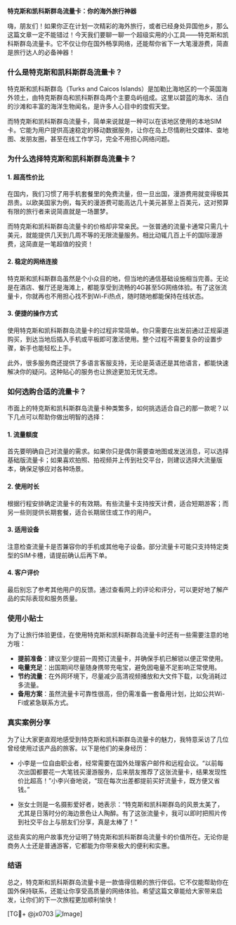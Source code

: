 **特克斯和凯科斯群岛流量卡：你的海外旅行神器**

嗨，朋友们！如果你正在计划一次精彩的海外旅行，或者已经身处异国他乡，那么这篇文章一定不能错过！今天我们要聊一聊一个超级实用的小工具——特克斯和凯科斯群岛流量卡。它不仅让你在国外畅享网络，还能帮你省下一大笔漫游费，简直是旅行达人的必备神器！

### **什么是特克斯和凯科斯群岛流量卡？**

特克斯和凯科斯群岛（Turks and Caicos Islands）是加勒比海地区的一个英国海外领土，由特克斯群岛和凯科斯群岛两个主要岛屿组成。这里以碧蓝的海水、洁白的沙滩和丰富的海洋生物闻名，是许多人心目中的度假天堂。

而特克斯和凯科斯群岛流量卡，简单来说就是一种可以在该地区使用的本地SIM卡。它能为用户提供高速稳定的移动数据服务，让你在岛上尽情刷社交媒体、查地图、发朋友圈，甚至在线工作学习，完全不用担心网络问题。

### **为什么选择特克斯和凯科斯群岛流量卡？**

#### **1. 超高性价比**
在国内，我们习惯了用手机套餐里的免费流量，但一旦出国，漫游费用就变得极其昂贵。以欧美国家为例，每天的漫游费可能高达几十美元甚至上百美元，这对预算有限的旅行者来说简直就是一场噩梦。

而特克斯和凯科斯群岛流量卡的价格却非常亲民。一张普通的流量卡通常只需几十美元，就能提供几天到几周不等的无限流量服务。相比动辄几百上千的国际漫游费，这简直是一笔超值的投资！

#### **2. 稳定的网络连接**
特克斯和凯科斯群岛虽然是个小众目的地，但当地的通信基础设施相当完善。无论是在酒店、餐厅还是海滩上，都能享受到流畅的4G甚至5G网络体验。有了这张流量卡，你就再也不用担心找不到Wi-Fi热点，随时随地都能保持在线状态。

#### **3. 便捷的操作方式**
使用特克斯和凯科斯群岛流量卡的过程非常简单。你只需要在出发前通过正规渠道购买，到达当地后插入手机或平板即可激活使用。整个过程不需要复杂的设置步骤，新手也能轻松上手。

此外，很多服务商还提供了多语言客服支持，无论是英语还是其他语言，都能快速解决你的疑问。这种贴心的服务也让旅途更加无忧无虑。

### **如何选购合适的流量卡？**

市面上的特克斯和凯科斯群岛流量卡种类繁多，如何挑选适合自己的那一款呢？以下几点可以帮助你做出明智的选择：

#### **1. 流量额度**
首先要明确自己对流量的需求。如果你只是偶尔需要查地图或发送消息，可以选择基础版流量卡；如果喜欢拍照、拍视频并上传到社交平台，则建议选择大流量版本，确保足够应对各种场景。

#### **2. 使用时长**
根据行程安排确定流量卡的有效期。有些流量卡支持按天计费，适合短期游客；而另一些则提供长期套餐，适合长期居住或工作的用户。

#### **3. 适用设备**
注意检查流量卡是否兼容你的手机或其他电子设备。部分流量卡可能只支持特定类型的SIM卡槽，请提前确认后再下单。

#### **4. 客户评价**
最后别忘了参考其他用户的反馈。通过查看网上的评论和评分，可以更好地了解产品的实际表现和服务质量。

### **使用小贴士**

为了让旅行体验更佳，在使用特克斯和凯科斯群岛流量卡时还有一些需要注意的地方哦：

- **提前准备**：建议至少提前一周预订流量卡，并确保手机已解锁以便正常使用。
- **电量充足**：出国期间尽量随身携带充电宝，避免因电量不足影响正常使用。
- **节约流量**：在外网环境下，尽量减少高清视频播放和大文件下载，以免消耗过多流量。
- **备用方案**：虽然流量卡可靠性很高，但仍需准备一套备用计划，比如公共Wi-Fi或紧急联系方式。

### **真实案例分享**

为了让大家更直观地感受到特克斯和凯科斯群岛流量卡的魅力，我特意采访了几位曾经使用过该产品的旅客。以下是他们的亲身经历：

- 小李是一位自由职业者，经常需要在国外处理客户邮件和远程会议。“以前每次出国都要花一大笔钱买漫游服务，后来朋友推荐了这张流量卡，结果发现性价比超高！”小李兴奋地说，“现在每次出差都提前买好流量卡，既方便又省钱。”

- 张女士则是一名摄影爱好者，她表示：“特克斯和凯科斯群岛的风景太美了，尤其是日落时分的海边景色让人陶醉。有了这张流量卡，我可以即时把照片传到社交平台上与朋友们分享，真是太棒了！”

这些真实的用户故事充分证明了特克斯和凯科斯群岛流量卡的价值所在。无论你是商务人士还是普通游客，它都能为你带来极大的便利和实惠。

### **结语**

总之，特克斯和凯科斯群岛流量卡是一款值得信赖的旅行伴侣。它不仅能帮助你在国外保持联系，还能让你享受高质量的网络体验。希望这篇文章能给大家带来启发，让你们的下一次旅程更加顺利愉快！

[TG💪+ @jx0703 ![Image](https://github.com/user-attachments/assets/dbca1d08-cadb-493c-b0ec-ad6f7a83f270)]